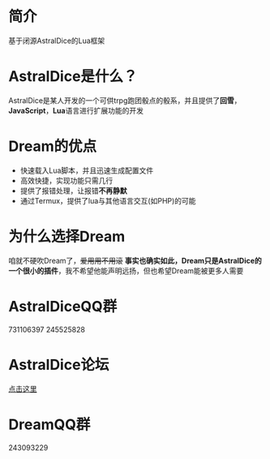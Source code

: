 # 简介
基于闭源AstralDice的Lua框架
# AstralDice是什么？
AstralDice是某人开发的一个可供trpg跑团骰点的骰系，并且提供了**回雪**，**JavaScript**，**Lua**语言进行扩展功能的开发
# Dream的优点
 - 快速载入Lua脚本，并且迅速生成配置文件
 - 高效快捷，实现功能只需几行
 - 提供了报错处理，让报错**不再静默**
 - 通过Termux，提供了lua与其他语言交互(如PHP)的可能
# 为什么选择Dream
咱就不硬吹Dream了，~~爱用用不用滚~~
**事实也确实如此，Dream只是AstralDice的一个很小的插件**，我不希望他能声明远扬，但也希望Dream能被更多人需要
# AstralDiceQQ群
731106397
245525828
# AstralDice论坛
[点击这里](https://astral.snoweven.com/)
# DreamQQ群
243093229
